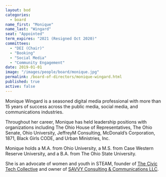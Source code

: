 ```yaml
---
layout: bod
categories: 
  - board
name_first: "Monique"
name_last: "Wingard"
seat: "Appointed"
term_expires: "2021 (Resigned Oct 2020)"
committees:
  - "DEI (Chair)"
  - "Booking"
  - "Social Media"
  - "Community Engagement"
date: 2019-01-01
image: "/images/people/board/monique.jpg"
permalink: /board-of-directors/monique-wingard.html
published: true
active: false
---
```


Monique Wingard is a seasoned digital media professional with more than 15 years of success across the public media, social media, and communications industries. 

Throughout her career, Monique has held leadership positions with organizations including The Ohio House of Representatives, The Ohio Senate, Ohio University, JeffreyM Consulting, McDonald’s Corporation, 1871, Black Girls CODE, and Urban Ministries, Inc. 

Monique holds a M.A. from Ohio University, a M.S. from Case Western Reserve University, and a B.A. from The Ohio State University.  

She is an advocate of women and youth in STEAM, founder of [The Civic Tech Collective](https://www.civictechcollective.com) and owner of [SAVVY Consulting & Communications LLC](https://www.besavvyconsulting.com).
